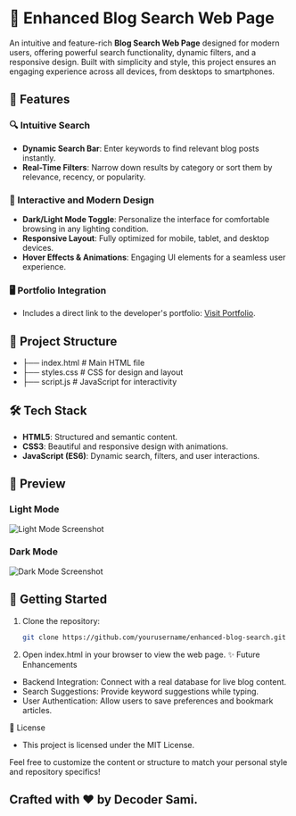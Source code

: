 # 🌟 Enhanced Blog Search Web Page  

An intuitive and feature-rich **Blog Search Web Page** designed for modern users, offering powerful search functionality, dynamic filters, and a responsive design. Built with simplicity and style, this project ensures an engaging experience across all devices, from desktops to smartphones.  

## 🚀 Features  

### 🔍 Intuitive Search  
- **Dynamic Search Bar**: Enter keywords to find relevant blog posts instantly.  
- **Real-Time Filters**: Narrow down results by category or sort them by relevance, recency, or popularity.  

### 🎨 Interactive and Modern Design  
- **Dark/Light Mode Toggle**: Personalize the interface for comfortable browsing in any lighting condition.  
- **Responsive Layout**: Fully optimized for mobile, tablet, and desktop devices.  
- **Hover Effects & Animations**: Engaging UI elements for a seamless user experience.  

### 🖥️ Portfolio Integration  
- Includes a direct link to the developer's portfolio: [Visit Portfolio](https://decodersami.github.io/Portfolio/).  

## 📂 Project Structure  

* ├── index.html # Main HTML file
* ├── styles.css # CSS for design and layout
* ├── script.js # JavaScript for interactivity


## 🛠️ Tech Stack  

- **HTML5**: Structured and semantic content.  
- **CSS3**: Beautiful and responsive design with animations.  
- **JavaScript (ES6)**: Dynamic search, filters, and user interactions.  

## 📸 Preview  

### Light Mode  
![Light Mode Screenshot](./screenshots/light-mode.png)  

### Dark Mode  
![Dark Mode Screenshot](./screenshots/dark-mode.png)  

## 🎯 Getting Started  

1. Clone the repository:  
   ```bash
   git clone https://github.com/yourusername/enhanced-blog-search.git

2. Open index.html in your browser to view the web page.
✨ Future Enhancements
* Backend Integration: Connect with a real database for live blog content.
* Search Suggestions: Provide keyword suggestions while typing.
* User Authentication: Allow users to save preferences and bookmark articles.

📄 License
* This project is licensed under the MIT License.


Feel free to customize the content or structure to match your personal style and repository specifics!
## Crafted with ❤️ by Decoder Sami. ##
